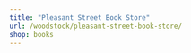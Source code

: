 ```yaml
---
title: "Pleasant Street Book Store"
url: /woodstock/pleasant-street-book-store/
shop: books
---
```

